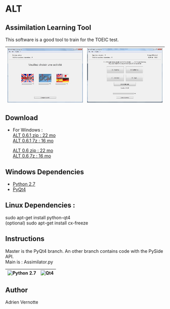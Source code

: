 ALT
===
## Assimilation Learning Tool
This software is a good tool to train for the TOEIC test.

| ![ALT2](https://raw.githubusercontent.com/AdrienVR/ALT/master/alt2.jpg "ALT2") | ![ALT1](https://raw.githubusercontent.com/AdrienVR/ALT/master/alt1.jpg "ALT1") |
|:----:|:----:|

## Download
* For Windows :   
	[ALT 0.6.1 zip : 22 mo](https://drive.google.com/file/d/0B2xlFxzCEekzWTVCRWZWc0dQUUE/view?usp=sharing)  
	[ALT 0.6.1 7z : 16 mo](https://drive.google.com/file/d/0B2xlFxzCEekzUlE3TnVXQXhJT00/view?usp=sharing)  
	  
	[ALT 0.6 zip : 22 mo](https://drive.google.com/file/d/0B2xlFxzCEekzR2pkOHpnRlpLRTQ/view?usp=sharing)  
	[ALT 0.6 7z : 16 mo](https://drive.google.com/file/d/0B2xlFxzCEekzSGhvUlNXcTM1RkU/view?usp=sharing)  

## Windows Dependencies

* [Python 2.7](https://www.python.org/download/releases/2.7.8/)
* [PyQt4](http://www.riverbankcomputing.co.uk/software/pyqt/download)

## Linux Dependencies :

sudo apt-get install python-qt4  
(optional) sudo apt-get install cx-freeze  

## Instructions

Master is the PyQt4 branch. An other branch contains code with the PySide API.  
Main is : Assimilator.py

| ![Python 2.7](https://www.python.org/static/img/python-logo.png "Python 2.7") | ![Qt4](http://www.fevrierdorian.com/blog/public/logos/Qt_logo002.png "Qt4") |
|:----:|:----:|

## Author

Adrien Vernotte
